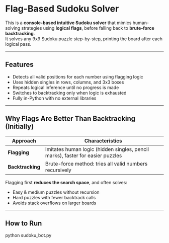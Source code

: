 # Flag-Based Sudoku Solver

This is a **console-based intuitive Sudoku solver** that mimics human-solving strategies using **logical flags**, before falling back to **brute-force backtracking**.  
It solves any 9x9 Sudoku puzzle step-by-step, printing the board after each logical pass.

---

## Features

- Detects all valid positions for each number using flagging logic  
- Uses hidden singles in rows, columns, and 3x3 boxes  
- Repeats logical inference until no progress is made  
- Switches to backtracking only when logic is exhausted  
- Fully in-Python with no external libraries  

---

## Why Flags Are Better Than Backtracking (Initially)

| Approach     | Characteristics |
|--------------|-----------------|
| **Flagging**     | Imitates human logic (hidden singles, pencil marks), faster for easier puzzles |
| **Backtracking** | Brute-force method: tries all valid numbers recursively |

Flagging first **reduces the search space**, and often solves:
- Easy & medium puzzles without recursion  
- Hard puzzles with fewer backtrack calls  
- Avoids stack overflows on larger boards  

---

## How to Run
python sudoku_bot.py
